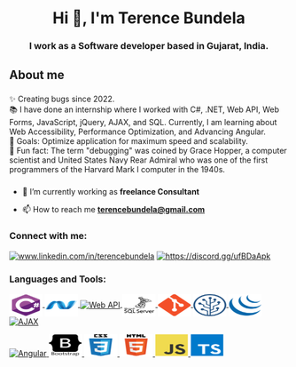 <h1 align="center">Hi 👋, I'm Terence Bundela</h1>
<h3 align="center">I work as a Software developer based in Gujarat, India.</h3>

<h2 align="left">About me</h2>

###

<p align="left">✨ Creating bugs since 2022.<br>📚 I have done an internship where I worked with C#, .NET, Web API, Web Forms, JavaScript, jQuery, AJAX, and SQL. Currently, I am learning about Web Accessibility, Performance Optimization, and Advancing Angular.<br>🎯 Goals: Optimize application for maximum speed and scalability.<br>🎲 Fun fact: The term "debugging" was coined by Grace Hopper, a computer scientist and United States Navy Rear Admiral who was one of the first programmers of the Harvard Mark I computer in the 1940s.</p>

###

- 🔭 I’m currently working as **freelance Consultant**

- 📫 How to reach me **terencebundela@gmail.com**

<h3 align="left">Connect with me:</h3>
<p align="left">
<a href="https://linkedin.com/in/www.linkedin.com/in/terencebundela" target="blank"><img align="center" src="https://raw.githubusercontent.com/rahuldkjain/github-profile-readme-generator/master/src/images/icons/Social/linked-in-alt.svg" alt="www.linkedin.com/in/terencebundela" height="30" width="40" /></a>
<a href="https://discord.gg/https://discord.gg/ufBDaApk" target="blank"><img align="center" src="https://raw.githubusercontent.com/rahuldkjain/github-profile-readme-generator/master/src/images/icons/Social/discord.svg" alt="https://discord.gg/ufBDaApk" height="30" width="40" /></a>
</p>

<h3 align="left">Languages and Tools:</h3>

<p align="left">
  <!-- C# -->
  <a href="https://docs.microsoft.com/en-us/dotnet/csharp/" target="_blank">
    <img align="center" src="https://raw.githubusercontent.com/devicons/devicon/master/icons/csharp/csharp-original.svg" alt="C#" height="40" width="60" />
  </a>
  <!-- .NET -->
  <a href="https://dotnet.microsoft.com/" target="_blank">
    <img align="center" src="https://raw.githubusercontent.com/devicons/devicon/master/icons/dot-net/dot-net-original.svg" alt=".NET" height="40" width="60" />
  </a>
  <!-- Web API -->
  <a href="https://dotnet.microsoft.com/apps/aspnet/apis" target="_blank">
    <img align="center" src="https://raw.githubusercontent.com/devicons/devicon/master/icons/aspnetcore/aspnetcore-original.svg" alt="Web API" height="40" width="60" />
  </a>
  <!-- SQL -->
  <a href="https://www.microsoft.com/en-us/sql-server" target="_blank">
    <img align="center" src="https://raw.githubusercontent.com/devicons/devicon/master/icons/microsoftsqlserver/microsoftsqlserver-plain-wordmark.svg" alt="SQL" height="40" width="60" />
  </a>
  <!-- Git -->
  <a href="https://git-scm.com/" target="_blank">
    <img align="center" src="https://raw.githubusercontent.com/devicons/devicon/master/icons/git/git-original.svg" alt="Git" height="40" width="60" />
  </a>
  <!-- Sourcetree -->
  <a href="https://www.sourcetreeapp.com/" target="_blank">
    <img align="center" src="https://raw.githubusercontent.com/devicons/devicon/master/icons/sourcetree/sourcetree-original.svg" alt="Sourcetree" height="40" width="60" />
  </a>
  <!-- jQuery -->
  <a href="https://jquery.com/" target="_blank">
    <img align="center" src="https://raw.githubusercontent.com/devicons/devicon/master/icons/jquery/jquery-original.svg" alt="jQuery" height="40" width="60" />
  </a>
  <!-- AJAX -->
  <a href="https://developer.mozilla.org/en-US/docs/Web/Guide/AJAX" target="_blank">
    <img align="center" src="https://raw.githubusercontent.com/devicons/devicon/master/icons/ajax/ajax-original.svg" alt="AJAX" height="40" width="60" />
  </a>
</p>

<p align="left">
  <!-- Angular -->
  <a href="https://angular.io" target="_blank">
    <img src="https://angular.io/assets/images/logos/angular/angular.svg" alt="Angular" height="40" width="60" />
  </a>
  <!-- Bootstrap -->
  <a href="https://getbootstrap.com" target="_blank">
    <img src="https://raw.githubusercontent.com/devicons/devicon/master/icons/bootstrap/bootstrap-plain-wordmark.svg" alt="Bootstrap" height="40" width="60" />
  </a>
  <!-- CSS3 -->
  <a href="https://www.w3schools.com/css/" target="_blank">
    <img src="https://raw.githubusercontent.com/devicons/devicon/master/icons/css3/css3-original-wordmark.svg" alt="CSS3" height="40" width="60" />
  </a>
  <!-- HTML5 -->
  <a href="https://www.w3.org/html/" target="_blank">
    <img src="https://raw.githubusercontent.com/devicons/devicon/master/icons/html5/html5-original-wordmark.svg" alt="HTML5" height="40" width="60" />
  </a>
  <!-- JavaScript -->
  <a href="https://developer.mozilla.org/en-US/docs/Web/JavaScript" target="_blank">
    <img src="https://raw.githubusercontent.com/devicons/devicon/master/icons/javascript/javascript-original.svg" alt="JavaScript" height="40" width="60" />
  </a>
  <!-- TypeScript -->
  <a href="https://www.typescriptlang.org/" target="_blank">
    <img src="https://raw.githubusercontent.com/devicons/devicon/master/icons/typescript/typescript-original.svg" alt="TypeScript" height="40" width="60" />
  </a>
</p>
